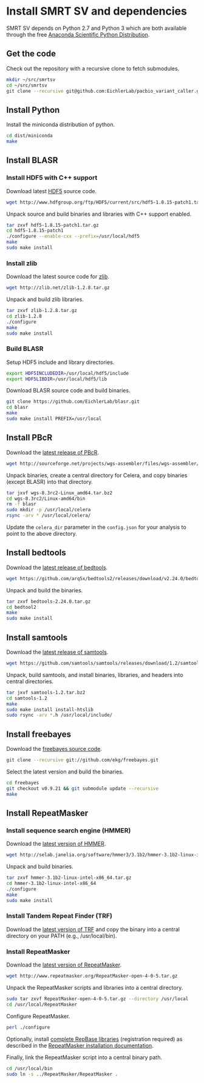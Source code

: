 # Install SMRT SV and dependencies

SMRT SV depends on Python 2.7 and Python 3 which are both available through the
free [Anaconda Scientific Python
Distribution](https://store.continuum.io/cshop/anaconda/).

## Get the code

Check out the repository with a recursive clone to fetch submodules.

```bash
mkdir ~/src/smrtsv
cd ~/src/smrtsv
git clone --recursive git@github.com:EichlerLab/pacbio_variant_caller.git .
```

## Install Python

Install the miniconda distribution of python.

```bash
cd dist/miniconda
make
```

## Install BLASR

### Install HDF5 with C++ support

Download latest [HDF5](http://www.hdfgroup.org) source code.

```bash
wget http://www.hdfgroup.org/ftp/HDF5/current/src/hdf5-1.8.15-patch1.tar.gz
```

Unpack source and build binaries and libraries with C++ support enabled.

```bash
tar zxvf hdf5-1.8.15-patch1.tar.gz
cd hdf5-1.8.15-patch1
./configure --enable-cxx --prefix=/usr/local/hdf5
make
sudo make install
```

### Install zlib

Download the latest source code for [zlib](http://www.zlib.net/).

```bash
wget http://zlib.net/zlib-1.2.8.tar.gz
```

Unpack and build zlib libraries.

```bash
tar zxvf zlib-1.2.8.tar.gz
cd zlib-1.2.8
./configure
make
sudo make install
```

### Build BLASR

Setup HDF5 include and library directories.

```bash
export HDF5INCLUDEDIR=/usr/local/hdf5/include
export HDF5LIBDIR=/usr/local/hdf5/lib
```

Download BLASR source code and build binaries.

```bash
git clone https://github.com/EichlerLab/blasr.git
cd blasr
make
sudo make install PREFIX=/usr/local
```

## Install PBcR

Download the [latest release of PBcR](http://wgs-assembler.sourceforge.net/wiki/index.php/PBcR).

```bash
wget http://sourceforge.net/projects/wgs-assembler/files/wgs-assembler/wgs-8.3/wgs-8.3rc2-Linux_amd64.tar.bz2/download -O wgs-8.3rc2-Linux_amd64.tar.bz2
```

Unpack binaries, create a central directory for Celera, and copy binaries
(except BLASR) into that directory.

```bash
tar jxvf wgs-8.3rc2-Linux_amd64.tar.bz2
cd wgs-8.3rc2/Linux-amd64/bin
rm -f blasr
sudo mkdir -p /usr/local/celera
rsync -arv * /usr/local/celera/
```

Update the `celera_dir` parameter in the `config.json` for your analysis to
point to the above directory.

## Install bedtools

Download the [latest release of bedtools](https://github.com/arq5x/bedtools2/releases/latest).

```bash
wget https://github.com/arq5x/bedtools2/releases/download/v2.24.0/bedtools-2.24.0.tar.gz
```

Unpack and build the binaries.

```bash
tar zxvf bedtools-2.24.0.tar.gz
cd bedtool2
make
sudo make install
```

## Install samtools

Download the [latest release of samtools](https://github.com/samtools/samtools/releases/latest).

```bash
wget https://github.com/samtools/samtools/releases/download/1.2/samtools-1.2.tar.bz2
```

Unpack, build samtools, and install binaries, libraries, and headers into
central directories.

```bash
tar jxvf samtools-1.2.tar.bz2
cd samtools-1.2
make
sudo make install install-htslib
sudo rsync -arv *.h /usr/local/include/
```

## Install freebayes

Download the [freebayes source code](https://github.com/ekg/freebayes).

```bash
git clone --recursive git://github.com/ekg/freebayes.git
```

Select the latest version and build the binaries.

```bash
cd freebayes
git checkout v0.9.21 && git submodule update --recursive
make
```

## Install RepeatMasker

### Install sequence search engine (HMMER)

Download the [latest version of HMMER](http://hmmer.janelia.org/).

```bash
wget http://selab.janelia.org/software/hmmer3/3.1b2/hmmer-3.1b2-linux-intel-x86_64.tar.gz
```

Unpack and build binaries.

```bash
tar zxvf hmmer-3.1b2-linux-intel-x86_64.tar.gz
cd hmmer-3.1b2-linux-intel-x86_64
./configure
make
sudo make install
```

### Install Tandem Repeat Finder (TRF)

Download the [latest version of TRF](http://tandem.bu.edu/trf/trf.download.html)
and copy the binary into a central directory on your PATH (e.g.,
/usr/local/bin).

### Install RepeatMasker

Download the [latest version of RepeatMasker](http://www.repeatmasker.org).

```bash
wget http://www.repeatmasker.org/RepeatMasker-open-4-0-5.tar.gz
```

Unpack the RepeatMasker scripts and libraries into a central directory.

```bash
sudo tar zxvf RepeatMasker-open-4-0-5.tar.gz --directory /usr/local
cd /usr/local/RepeatMasker
```

Configure RepeatMasker.

```bash
perl ./configure
```

Optionally, install [complete RepBase libraries](http://www.girinst.org/)
(registration required) as described in the [RepeatMasker installation
documentation](http://www.repeatmasker.org/RMDownload.html).

Finally, link the RepeatMasker script into a central binary path.

```bash
cd /usr/local/bin
sudo ln -s ../RepeatMasker/RepeatMasker .
```
